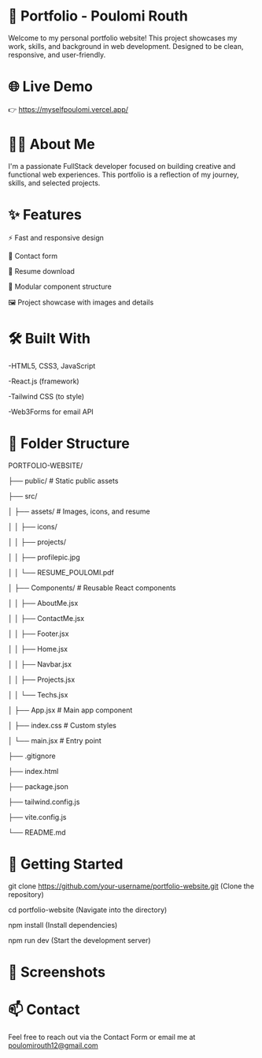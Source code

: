 # 💼 Portfolio - Poulomi Routh 

Welcome to my personal portfolio website! This project showcases my work, skills, and background in web development. Designed to be clean, responsive, and user-friendly.

# 🌐 Live Demo 

👉 https://myselfpoulomi.vercel.app/ 

# 🧑‍💻 About Me

I'm a passionate FullStack developer focused on building creative and functional web experiences. This portfolio is a reflection of my journey, skills, and selected projects.


# ✨ Features

⚡ Fast and responsive design

💬 Contact form

📁 Resume download

🧱 Modular component structure

🖼️ Project showcase with images and details


# 🛠️ Built With

 -HTML5, CSS3, JavaScript

 -React.js (framework)

 -Tailwind CSS (to style)

 -Web3Forms for email API



# 📁 Folder Structure


PORTFOLIO-WEBSITE/

├── public/  # Static public assets

├── src/

│   ├── assets/                 # Images, icons, and resume

│   │   ├── icons/

│   │   ├── projects/

│   │   ├── profilepic.jpg

│   │   └── RESUME_POULOMI.pdf

│   ├── Components/             # Reusable React components

│   │   ├── AboutMe.jsx

│   │   ├── ContactMe.jsx

│   │   ├── Footer.jsx

│   │   ├── Home.jsx

│   │   ├── Navbar.jsx

│   │   ├── Projects.jsx

│   │   └── Techs.jsx

│   ├── App.jsx                 # Main app component

│   ├── index.css               # Custom styles

│   └── main.jsx                # Entry point

├── .gitignore

├── index.html

├── package.json

├── tailwind.config.js

├── vite.config.js

└── README.md

# 🚀 Getting Started 

git clone https://github.com/your-username/portfolio-website.git    (Clone the repository)

cd portfolio-website   (Navigate into the directory)

npm install   (Install dependencies) 

npm run dev    (Start the development server)

# 📸 Screenshots






# 📫 Contact

Feel free to reach out via the Contact Form or email me at poulomirouth12@gmail.com


